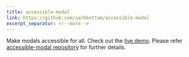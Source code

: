 ```yaml
---
title: accessible-modal
link: https://github.com/sarbbottam/accessible-modal
excerpt_separator: <!--more-->
---
```


Make modals accessible for all.
Check out the [live demo](http://sarbbottam.github.io/accessible-modal/).
Please refer [accessible-modal repository](https://github.com/sarbbottam/accessible-modal) for further details.
